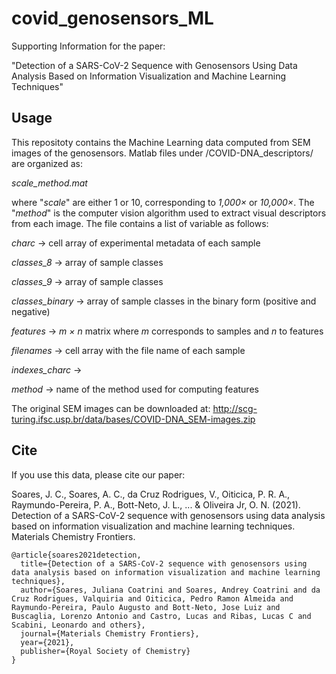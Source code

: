 # covid_genosensors_ML

Supporting Information for the paper:

"Detection of a SARS-CoV-2 Sequence with Genosensors Using Data Analysis Based on Information Visualization and Machine Learning Techniques"

## Usage

This repositoty contains the Machine Learning data computed from SEM images of the genosensors. Matlab files under /COVID-DNA_descriptors/ are organized as:

_scale_method.mat_

where "_scale_" are either 1 or 10, corresponding to _1,000×_ or _10,000×_. The "_method_" is the computer vision algorithm used to extract visual descriptors from each image. The file contains a list of variable as follows: 

_charc_           -> cell array of experimental metadata of each sample 

_classes_8_       -> array of sample classes

_classes_9_       -> array of sample classes

_classes_binary_  -> array of sample classes in the binary form (positive and negative)

_features_        -> _m × n_ matrix where _m_ corresponds to samples and _n_ to features

_filenames_       -> cell array with the file name of each sample

_indexes_charc_   -> 

_method_          -> name of the method used for computing features


The original SEM images can be downloaded at: http://scg-turing.ifsc.usp.br/data/bases/COVID-DNA_SEM-images.zip


## Cite

If you use this data, please cite our paper:

Soares, J. C., Soares, A. C., da Cruz Rodrigues, V., Oiticica, P. R. A., Raymundo-Pereira, P. A., Bott-Neto, J. L., ... & Oliveira Jr, O. N. (2021). Detection of a SARS-CoV-2 sequence with genosensors using data analysis based on information visualization and machine learning techniques. Materials Chemistry Frontiers.

```
@article{soares2021detection,
  title={Detection of a SARS-CoV-2 sequence with genosensors using data analysis based on information visualization and machine learning techniques},
  author={Soares, Juliana Coatrini and Soares, Andrey Coatrini and da Cruz Rodrigues, Valquiria and Oiticica, Pedro Ramon Almeida and Raymundo-Pereira, Paulo Augusto and Bott-Neto, Jose Luiz and Buscaglia, Lorenzo Antonio and Castro, Lucas and Ribas, Lucas C and Scabini, Leonardo and others},
  journal={Materials Chemistry Frontiers},
  year={2021},
  publisher={Royal Society of Chemistry}
}
```

